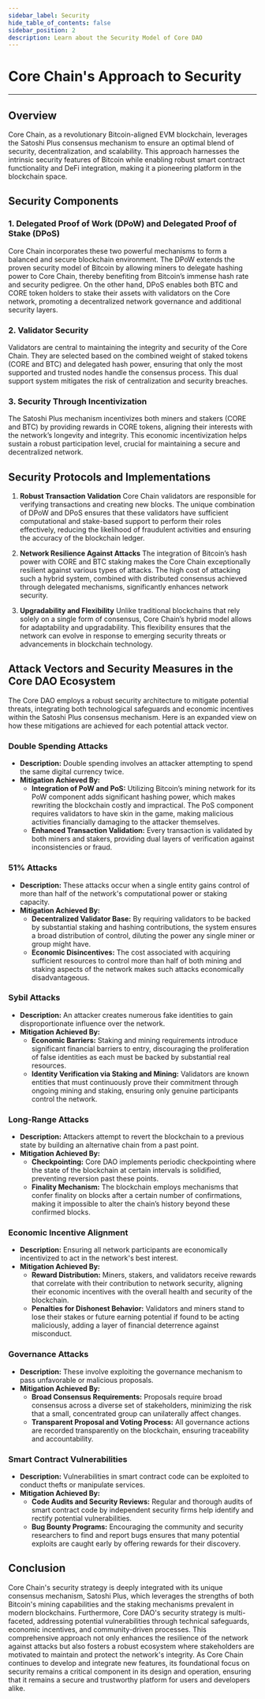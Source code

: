 ```yaml
---
sidebar_label: Security
hide_table_of_contents: false
sidebar_position: 2
description: Learn about the Security Model of Core DAO
---
```


# Core Chain's Approach to Security
---

## Overview
Core Chain, as a revolutionary Bitcoin-aligned EVM blockchain, leverages the Satoshi Plus consensus mechanism to ensure an optimal blend of security, decentralization, and scalability. This approach harnesses the intrinsic security features of Bitcoin while enabling robust smart contract functionality and DeFi integration, making it a pioneering platform in the blockchain space.

## Security Components
### 1. Delegated Proof of Work (DPoW) and Delegated Proof of Stake (DPoS)
Core Chain incorporates these two powerful mechanisms to form a balanced and secure blockchain environment. The DPoW extends the proven security model of Bitcoin by allowing miners to delegate hashing power to Core Chain, thereby benefiting from Bitcoin’s immense hash rate and security pedigree. On the other hand, DPoS enables both BTC and CORE token holders to stake their assets with validators on the Core network, promoting a decentralized network governance and additional security layers.

### 2. Validator Security
Validators are central to maintaining the integrity and security of the Core Chain. They are selected based on the combined weight of staked tokens (CORE and BTC) and delegated hash power, ensuring that only the most supported and trusted nodes handle the consensus process. This dual support system mitigates the risk of centralization and security breaches.

### 3. Security Through Incentivization
The Satoshi Plus mechanism incentivizes both miners and stakers (CORE and BTC) by providing rewards in CORE tokens, aligning their interests with the network’s longevity and integrity. This economic incentivization helps sustain a robust participation level, crucial for maintaining a secure and decentralized network.

## Security Protocols and Implementations
1. **Robust Transaction Validation**
Core Chain validators are responsible for verifying transactions and creating new blocks. The unique combination of DPoW and DPoS ensures that these validators have sufficient computational and stake-based support to perform their roles effectively, reducing the likelihood of fraudulent activities and ensuring the accuracy of the blockchain ledger.

2. **Network Resilience Against Attacks**
The integration of Bitcoin’s hash power with CORE and BTC staking makes the Core Chain exceptionally resilient against various types of attacks. The high cost of attacking such a hybrid system, combined with distributed consensus achieved through delegated mechanisms, significantly enhances network security.

3. **Upgradability and Flexibility**
Unlike traditional blockchains that rely solely on a single form of consensus, Core Chain’s hybrid model allows for adaptability and upgradability. This flexibility ensures that the network can evolve in response to emerging security threats or advancements in blockchain technology.

## Attack Vectors and Security Measures in the Core DAO Ecosystem

The Core DAO employs a robust security architecture to mitigate potential threats, integrating both technological safeguards and economic incentives within the Satoshi Plus consensus mechanism. Here is an expanded view on how these mitigations are achieved for each potential attack vector.

### Double Spending Attacks
- **Description:** Double spending involves an attacker attempting to spend the same digital currency twice.
- **Mitigation Achieved By:**
  - **Integration of PoW and PoS:** Utilizing Bitcoin’s mining network for its PoW component adds significant hashing power, which makes rewriting the blockchain costly and impractical. The PoS component requires validators to have skin in the game, making malicious activities financially damaging to the attacker themselves.
  - **Enhanced Transaction Validation:** Every transaction is validated by both miners and stakers, providing dual layers of verification against inconsistencies or fraud.

### 51% Attacks
- **Description:** These attacks occur when a single entity gains control of more than half of the network's computational power or staking capacity.
- **Mitigation Achieved By:**
  - **Decentralized Validator Base:** By requiring validators to be backed by substantial staking and hashing contributions, the system ensures a broad distribution of control, diluting the power any single miner or group might have.
  - **Economic Disincentives:** The cost associated with acquiring sufficient resources to control more than half of both mining and staking aspects of the network makes such attacks economically disadvantageous.

### Sybil Attacks
- **Description:** An attacker creates numerous fake identities to gain disproportionate influence over the network.
- **Mitigation Achieved By:**
  - **Economic Barriers:** Staking and mining requirements introduce significant financial barriers to entry, discouraging the proliferation of false identities as each must be backed by substantial real resources.
  - **Identity Verification via Staking and Mining:** Validators are known entities that must continuously prove their commitment through ongoing mining and staking, ensuring only genuine participants control the network.

### Long-Range Attacks
- **Description:** Attackers attempt to revert the blockchain to a previous state by building an alternative chain from a past point.
- **Mitigation Achieved By:**
  - **Checkpointing:** Core DAO implements periodic checkpointing where the state of the blockchain at certain intervals is solidified, preventing reversion past these points.
  - **Finality Mechanism:** The blockchain employs mechanisms that confer finality on blocks after a certain number of confirmations, making it impossible to alter the chain’s history beyond these confirmed blocks.

### Economic Incentive Alignment
- **Description:** Ensuring all network participants are economically incentivized to act in the network's best interest.
- **Mitigation Achieved By:**
  - **Reward Distribution:** Miners, stakers, and validators receive rewards that correlate with their contribution to network security, aligning their economic incentives with the overall health and security of the blockchain.
  - **Penalties for Dishonest Behavior:** Validators and miners stand to lose their stakes or future earning potential if found to be acting maliciously, adding a layer of financial deterrence against misconduct.

### Governance Attacks
- **Description:** These involve exploiting the governance mechanism to pass unfavorable or malicious proposals.
- **Mitigation Achieved By:**
  - **Broad Consensus Requirements:** Proposals require broad consensus across a diverse set of stakeholders, minimizing the risk that a small, concentrated group can unilaterally affect changes.
  - **Transparent Proposal and Voting Process:** All governance actions are recorded transparently on the blockchain, ensuring traceability and accountability.

### Smart Contract Vulnerabilities
- **Description:** Vulnerabilities in smart contract code can be exploited to conduct thefts or manipulate services.
- **Mitigation Achieved By:**
  - **Code Audits and Security Reviews:** Regular and thorough audits of smart contract code by independent security firms help identify and rectify potential vulnerabilities.
  - **Bug Bounty Programs:** Encouraging the community and security researchers to find and report bugs ensures that many potential exploits are caught early by offering rewards for their discovery.


## Conclusion
Core Chain's security strategy is deeply integrated with its unique consensus mechanism, Satoshi Plus, which leverages the strengths of both Bitcoin's mining capabilities and the staking mechanisms prevalent in modern blockchains. Furthermore, Core DAO's security strategy is multi-faceted, addressing potential vulnerabilities through technical safeguards, economic incentives, and community-driven processes. This comprehensive approach not only enhances the resilience of the network against attacks but also fosters a robust ecosystem where stakeholders are motivated to maintain and protect the network's integrity. As Core Chain continues to develop and integrate new features, its foundational focus on security remains a critical component in its design and operation, ensuring that it remains a secure and trustworthy platform for users and developers alike.
